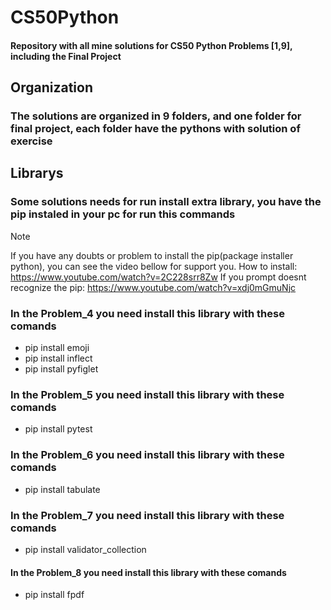 # CS50Python
#### Repository with all mine solutions for CS50 Python Problems [1,9], including the Final Project
## Organization
### The solutions are organized in 9 folders, and one folder for final project, each folder have the pythons with solution of exercise
## Librarys
### Some solutions needs for run install extra library, you have the pip instaled in your pc for run this commands
>[!NOTE] 
> If you have any doubts or problem to install the pip(package installer python), you can see the video bellow for support you. How to install: https://www.youtube.com/watch?v=2C228srr8Zw If you prompt doesnt recognize the pip: https://www.youtube.com/watch?v=xdj0mGmuNjc
### In the Problem_4 you need install this library with these comands
- pip install emoji
- pip install inflect
- pip install pyfiglet
### In the Problem_5 you need install this library with these comands
- pip install pytest
### In the Problem_6 you need install this library with these comands
- pip install tabulate
### In the Problem_7 you need install this library with these comands
- pip install validator_collection
#### In the Problem_8 you need install this library with these comands
- pip install fpdf